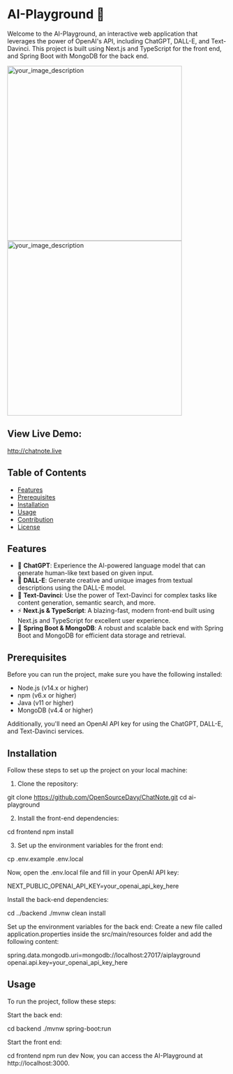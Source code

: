 # AI-Playground :rocket:

Welcome to the AI-Playground, an interactive web application that leverages the power of OpenAI's API, including ChatGPT, DALL-E, and Text-Davinci. This project is built using Next.js and TypeScript for the front end, and Spring Boot with MongoDB for the back end.

<p float="left">
<img src="https://user-images.githubusercontent.com/113314216/228029335-7a13e736-9066-4c72-9f23-1f3555b61d17.png" alt="your_image_description" width="400"/>
<img src="https://user-images.githubusercontent.com/113314216/228029440-383f1372-2b6c-49cf-9925-06ad33170d8e.png" alt="your_image_description" width="400"/>
<!-- ![de132040c5aab0c7d208c0f729c1c30](https://user-images.githubusercontent.com/113314216/228029440-383f1372-2b6c-49cf-9925-06ad33170d8e.png=250x150 ) -->
</p>

## View Live Demo:
http://chatnote.live

## Table of Contents

- [Features](#features)
- [Prerequisites](#prerequisites)
- [Installation](#installation)
- [Usage](#usage)
- [Contribution](#contribution)
- [License](#license)

## Features

- :speech_balloon: **ChatGPT**: Experience the AI-powered language model that can generate human-like text based on given input.
- :art: **DALL-E**: Generate creative and unique images from textual descriptions using the DALL-E model.
- :book: **Text-Davinci**: Use the power of Text-Davinci for complex tasks like content generation, semantic search, and more.
- :zap: **Next.js & TypeScript**: A blazing-fast, modern front-end built using Next.js and TypeScript for excellent user experience.
- :rocket: **Spring Boot & MongoDB**: A robust and scalable back end with Spring Boot and MongoDB for efficient data storage and retrieval.

## Prerequisites

Before you can run the project, make sure you have the following installed:

- Node.js (v14.x or higher)
- npm (v6.x or higher)
- Java (v11 or higher)
- MongoDB (v4.4 or higher)

Additionally, you'll need an OpenAI API key for using the ChatGPT, DALL-E, and Text-Davinci services.

## Installation

Follow these steps to set up the project on your local machine:

1. Clone the repository:

git clone https://github.com/OpenSourceDavy/ChatNote.git
cd ai-playground

2. Install the front-end dependencies:

cd frontend
npm install

3. Set up the environment variables for the front end:

cp .env.example .env.local


Now, open the .env.local file and fill in your OpenAI API key:

NEXT_PUBLIC_OPENAI_API_KEY=your_openai_api_key_here


Install the back-end dependencies:

cd ../backend
./mvnw clean install

Set up the environment variables for the back end:
Create a new file called application.properties inside the src/main/resources folder and add the following content:

spring.data.mongodb.uri=mongodb://localhost:27017/aiplayground
openai.api.key=your_openai_api_key_here

## Usage
To run the project, follow these steps:

Start the back end:

cd backend
./mvnw spring-boot:run

Start the front end:

cd frontend
npm run dev
Now, you can access the AI-Playground at http://localhost:3000.
